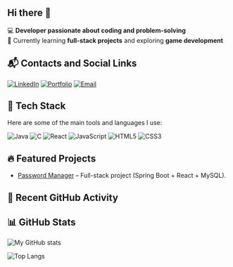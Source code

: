 ## Hi there 👋

💻 **Developer passionate about coding and problem-solving**  
🌱 Currently learning **full-stack projects** and exploring **game development**   

## 📬 Contacts and Social Links
[![LinkedIn](https://img.shields.io/badge/LinkedIn-blue?logo=linkedin&logoColor=white)]([https://www.linkedin.com/in/your-profile](https://www.linkedin.com/in/jacob-wendel-632314269/))
[![Portfolio](https://img.shields.io/badge/Portfolio-000?logo=firefox&logoColor=white)]([https://your-website.com](https://jacobwendelresume.netlify.app/))
[![Email](https://img.shields.io/badge/Email-D14836?logo=gmail&logoColor=white)](mailto:jacobwendel04@hotmail.com)


## 🚀 Tech Stack
Here are some of the main tools and languages I use:

![Java](https://img.shields.io/badge/Java-ED8B00?style=for-the-badge&logo=openjdk&logoColor=white)
![C](https://img.shields.io/badge/C-00599C?style=for-the-badge&logo=c&logoColor=white)
![React](https://img.shields.io/badge/React-20232A?style=for-the-badge&logo=react&logoColor=61DAFB)
![JavaScript](https://img.shields.io/badge/JavaScript-F7DF1E?style=for-the-badge&logo=javascript&logoColor=black)
![HTML5](https://img.shields.io/badge/HTML5-E34F26?style=for-the-badge&logo=html5&logoColor=white)
![CSS3](https://img.shields.io/badge/CSS3-1572B6?style=for-the-badge&logo=css3&logoColor=white)

## 🔥 Featured Projects
- [Password Manager]([https://github.com/jawrW/password-manager](https://github.com/Jawen04/PasswordPal)) – Full-stack project (Spring Boot + React + MySQL).



## 📝 Recent GitHub Activity
<!--START_SECTION:activity-->
<!--END_SECTION:activity-->



## 📊 GitHub Stats
![My GitHub stats](https://github-readme-stats.vercel.app/api?username=jawrW&show_icons=true&theme=radical)

![Top Langs](https://github-readme-stats.vercel.app/api/top-langs/?username=jawrW&layout=compact&theme=radical)



